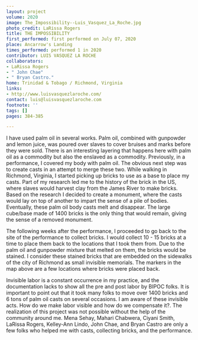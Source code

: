 ```yaml
---
layout: project
volume: 2020
image: The_Impossibility--Luis_Vasquez_La_Roche.jpg
photo_credit: LaRissa Rogers
title: THE IMPOSSIBILITY
first_performed: first performed on July 07, 2020
place: Ancarrow's Landing
times_performed: performed 1 in 2020
contributor: LUIS VASQUEZ LA ROCHE
collaborators:
- LaRissa Rogers
- " John Chae"
- " Bryan Castro."
home: Trinidad & Tobago / Richmond, Virginia
links:
- http://www.luisvasquezlaroche.com/
contact: luis@luisvasquezlaroche.com
footnote: ''
tags: []
pages: 384-385

---
```


I have used palm oil in several works. Palm oil, combined with gunpowder and lemon juice, was poured over slaves to cover bruises and marks before they were sold. There is an interesting layering that happens here with palm oil as a commodity but also the enslaved as a commodity. Previously, in a performance, I covered my body with palm oil. The obvious next step was to create casts in an attempt to merge these two. While walking in Richmond, Virginia, I started picking up bricks to use as a base to place my casts. Part of my research led me to the history of the brick in the US, where slaves would harvest clay from the James River to make bricks. Based on the research I decided to create a monument, where the casts would lay on top of another to impart the sense of a pile of bodies. Eventually, these palm oil body casts melt and disappear. The large cube/base made of 1400 bricks is the only thing that would remain, giving the sense of a removed monument.

The following weeks after the performance, I proceeded to go back to the site of the performance to collect bricks. I would collect 10 - 15 bricks at a time to place them back to the locations that I took them from. Due to the palm oil and gunpowder mixture that melted on them, the bricks would be stained. I consider these stained bricks that are embedded on the sidewalks of the city of Richmond as small invisible memorials. The markers in the map above are a few locations where bricks were placed back.

Invisible labor is a constant occurrence in my practice, and the documentation lacks to show all the pre and post labor by BIPOC folks. It is important to point out that it took many folks to move over 1400 bricks and 6 tons of palm oil casts on several occasions. I am aware of these invisible acts. How do we make labor visible and how do we compensate it?. The realization of this project was not possible without the help of the community around me. Mena Sehay, Mahari Chabwera, Ciyani Smith, LaRissa Rogers, Kelley-Ann Lindo, John Chae, and Bryan Castro are only a few folks who helped me with casts, collecting bricks, and the performance. 
